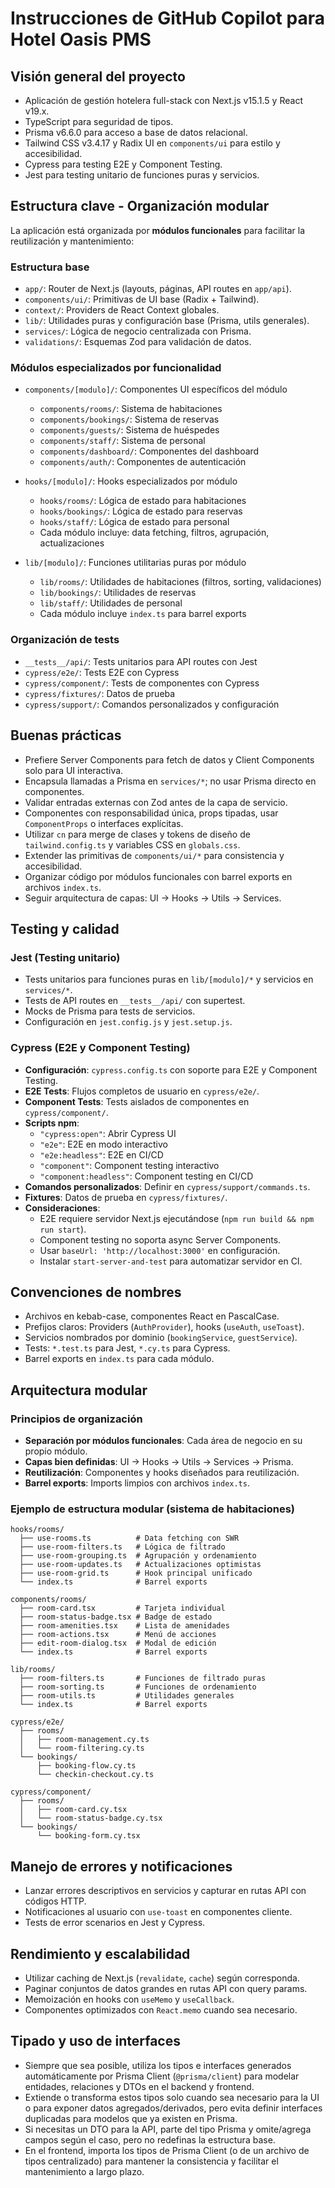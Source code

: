 # Instrucciones de GitHub Copilot para Hotel Oasis PMS

## Visión general del proyecto
- Aplicación de gestión hotelera full-stack con Next.js v15.1.5 y React v19.x.
- TypeScript para seguridad de tipos.
- Prisma v6.6.0 para acceso a base de datos relacional.
- Tailwind CSS v3.4.17 y Radix UI en `components/ui` para estilo y accesibilidad.
- Cypress para testing E2E y Component Testing.
- Jest para testing unitario de funciones puras y servicios.

## Estructura clave - Organización modular
La aplicación está organizada por **módulos funcionales** para facilitar la reutilización y mantenimiento:

### Estructura base
- `app/`: Router de Next.js (layouts, páginas, API routes en `app/api`).
- `components/ui/`: Primitivas de UI base (Radix + Tailwind).
- `context/`: Providers de React Context globales.
- `lib/`: Utilidades puras y configuración base (Prisma, utils generales).
- `services/`: Lógica de negocio centralizada con Prisma.
- `validations/`: Esquemas Zod para validación de datos.

### Módulos especializados por funcionalidad
- `components/[modulo]/`: Componentes UI específicos del módulo
  - `components/rooms/`: Sistema de habitaciones
  - `components/bookings/`: Sistema de reservas  
  - `components/guests/`: Sistema de huéspedes
  - `components/staff/`: Sistema de personal
  - `components/dashboard/`: Componentes del dashboard
  - `components/auth/`: Componentes de autenticación

- `hooks/[modulo]/`: Hooks especializados por módulo
  - `hooks/rooms/`: Lógica de estado para habitaciones
  - `hooks/bookings/`: Lógica de estado para reservas
  - `hooks/staff/`: Lógica de estado para personal
  - Cada módulo incluye: data fetching, filtros, agrupación, actualizaciones

- `lib/[modulo]/`: Funciones utilitarias puras por módulo
  - `lib/rooms/`: Utilidades de habitaciones (filtros, sorting, validaciones)
  - `lib/bookings/`: Utilidades de reservas
  - `lib/staff/`: Utilidades de personal
  - Cada módulo incluye `index.ts` para barrel exports

### Organización de tests
- `__tests__/api/`: Tests unitarios para API routes con Jest
- `cypress/e2e/`: Tests E2E con Cypress
- `cypress/component/`: Tests de componentes con Cypress
- `cypress/fixtures/`: Datos de prueba
- `cypress/support/`: Comandos personalizados y configuración

## Buenas prácticas
- Prefiere Server Components para fetch de datos y Client Components solo para UI interactiva.
- Encapsula llamadas a Prisma en `services/*`; no usar Prisma directo en componentes.
- Validar entradas externas con Zod antes de la capa de servicio.
- Componentes con responsabilidad única, props tipadas, usar `ComponentProps` o interfaces explícitas.
- Utilizar `cn` para merge de clases y tokens de diseño de `tailwind.config.ts` y variables CSS en `globals.css`.
- Extender las primitivas de `components/ui/*` para consistencia y accesibilidad.
- Organizar código por módulos funcionales con barrel exports en archivos `index.ts`.
- Seguir arquitectura de capas: UI → Hooks → Utils → Services.

## Testing y calidad
### Jest (Testing unitario)
- Tests unitarios para funciones puras en `lib/[modulo]/*` y servicios en `services/*`.
- Tests de API routes en `__tests__/api/` con supertest.
- Mocks de Prisma para tests de servicios.
- Configuración en `jest.config.js` y `jest.setup.js`.

### Cypress (E2E y Component Testing)
- **Configuración**: `cypress.config.ts` con soporte para E2E y Component Testing.
- **E2E Tests**: Flujos completos de usuario en `cypress/e2e/`.
- **Component Tests**: Tests aislados de componentes en `cypress/component/`.
- **Scripts npm**:
  - `"cypress:open"`: Abrir Cypress UI
  - `"e2e"`: E2E en modo interactivo
  - `"e2e:headless"`: E2E en CI/CD
  - `"component"`: Component testing interactivo
  - `"component:headless"`: Component testing en CI/CD
- **Comandos personalizados**: Definir en `cypress/support/commands.ts`.
- **Fixtures**: Datos de prueba en `cypress/fixtures/`.
- **Consideraciones**:
  - E2E requiere servidor Next.js ejecutándose (`npm run build && npm run start`).
  - Component testing no soporta async Server Components.
  - Usar `baseUrl: 'http://localhost:3000'` en configuración.
  - Instalar `start-server-and-test` para automatizar servidor en CI.

## Convenciones de nombres
- Archivos en kebab-case, componentes React en PascalCase.
- Prefijos claros: Providers (`AuthProvider`), hooks (`useAuth`, `useToast`).
- Servicios nombrados por dominio (`bookingService`, `guestService`).
- Tests: `*.test.ts` para Jest, `*.cy.ts` para Cypress.
- Barrel exports en `index.ts` para cada módulo.

## Arquitectura modular
### Principios de organización
- **Separación por módulos funcionales**: Cada área de negocio en su propio módulo.
- **Capas bien definidas**: UI → Hooks → Utils → Services → Prisma.
- **Reutilización**: Componentes y hooks diseñados para reutilización.
- **Barrel exports**: Imports limpios con archivos `index.ts`.

### Ejemplo de estructura modular (sistema de habitaciones)
```
hooks/rooms/
  ├── use-rooms.ts          # Data fetching con SWR
  ├── use-room-filters.ts   # Lógica de filtrado
  ├── use-room-grouping.ts  # Agrupación y ordenamiento
  ├── use-room-updates.ts   # Actualizaciones optimistas
  ├── use-room-grid.ts      # Hook principal unificado
  └── index.ts              # Barrel exports

components/rooms/
  ├── room-card.tsx         # Tarjeta individual
  ├── room-status-badge.tsx # Badge de estado
  ├── room-amenities.tsx    # Lista de amenidades
  ├── room-actions.tsx      # Menú de acciones
  ├── edit-room-dialog.tsx  # Modal de edición
  └── index.ts              # Barrel exports

lib/rooms/
  ├── room-filters.ts       # Funciones de filtrado puras
  ├── room-sorting.ts       # Funciones de ordenamiento
  ├── room-utils.ts         # Utilidades generales
  └── index.ts              # Barrel exports

cypress/e2e/
  ├── rooms/
  │   ├── room-management.cy.ts
  │   └── room-filtering.cy.ts
  └── bookings/
      ├── booking-flow.cy.ts
      └── checkin-checkout.cy.ts

cypress/component/
  ├── rooms/
  │   ├── room-card.cy.tsx
  │   └── room-status-badge.cy.tsx
  └── bookings/
      └── booking-form.cy.tsx
```

## Manejo de errores y notificaciones
- Lanzar errores descriptivos en servicios y capturar en rutas API con códigos HTTP.
- Notificaciones al usuario con `use-toast` en componentes cliente.
- Tests de error scenarios en Jest y Cypress.

## Rendimiento y escalabilidad
- Utilizar caching de Next.js (`revalidate`, `cache`) según corresponda.
- Paginar conjuntos de datos grandes en rutas API con query params.
- Memoización en hooks con `useMemo` y `useCallback`.
- Componentes optimizados con `React.memo` cuando sea necesario.

## Tipado y uso de interfaces
- Siempre que sea posible, utiliza los tipos e interfaces generados automáticamente por Prisma Client (`@prisma/client`) para modelar entidades, relaciones y DTOs en el backend y frontend.
- Extiende o transforma estos tipos solo cuando sea necesario para la UI o para exponer datos agregados/derivados, pero evita definir interfaces duplicadas para modelos que ya existen en Prisma.
- Si necesitas un DTO para la API, parte del tipo Prisma y omite/agrega campos según el caso, pero no redefinas la estructura base.
- En el frontend, importa los tipos de Prisma Client (o de un archivo de tipos centralizado) para mantener la consistencia y facilitar el mantenimiento a largo plazo.
